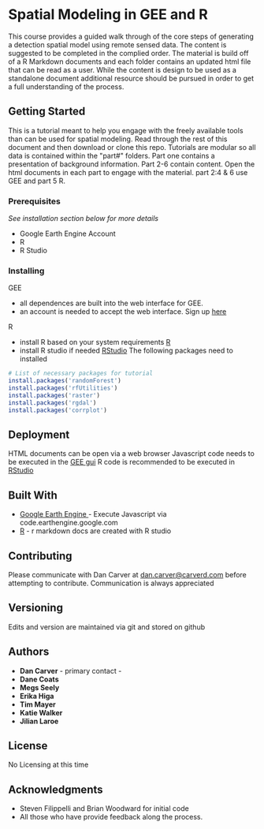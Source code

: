 # Spatial Modeling in GEE and R

This course provides a guided walk through of the core steps of generating a detection spatial model using remote sensed data. The content is suggested to be completed in the complied order. The material is build off of a R Markdown documents and each folder contains an updated html file that can be read as a user. While the content is design to be used as a standalone document additional resource should be pursued in order to get a full understanding of the process.

## Getting Started

This is a tutorial meant to help you engage with the freely available tools than can be used for spatial modeling. Read through the rest of this document and then download or clone this repo. Tutorials are modular so all data is contained within the "part#" folders. Part one contains a presentation of background information. Part 2-6 contain content. Open the html documents in each part to engage with the material.  part 2:4 & 6 use GEE and part 5 R.

### Prerequisites

*See installation section below for more details*
- Google Earth Engine Account
- R
- R Studio

### Installing

GEE
- all dependences are built into the web interface for GEE.
- an account is needed to accept the web interface. Sign up [here](https://signup.earthengine.google.com/#!/)

R
- install R based on your system requirements [R](https://www.r-project.org/)
- install R studio if needed [RStudio](https://www.rstudio.com/)
The following packages need to installed
```r
# List of necessary packages for tutorial
install.packages('randomForest')
install.packages('rfUtilities')
install.packages('raster')
install.packages('rgdal')
install.packages('corrplot')

```

## Deployment

HTML documents can be open via a web browser
Javascript code needs to be executed in the [GEE gui](https://code.earthengine.google.com/)
R code is recommended to be executed in [RStudio](https://www.rstudio.com/)
## Built With

* [Google Earth Engine ](https://earthengine.google.com/) - Execute Javascript via code.earthengine.google.com
* [R](https://www.r-project.org/) - r markdown docs are created with R studio

## Contributing

Please communicate with Dan Carver at dan.carver@carverd.com before attempting to contribute. Communication is always appreciated

## Versioning

Edits and version are maintained via git and stored on github

## Authors

* **Dan Carver** - primary contact -
* **Dane Coats**
* **Megs Seely**
* **Erika Higa**
* **Tim Mayer**
* **Katie Walker**
* **Jilian Laroe**


## License

No Licensing at this time

## Acknowledgments

* Steven Filippelli and Brian Woodward for initial code
* All those who have provide feedback along the process.

